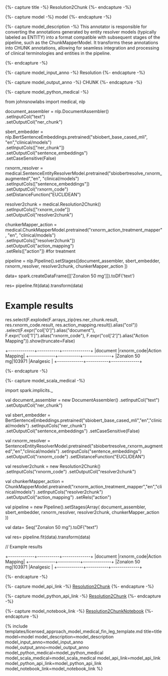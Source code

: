 {%- capture title -%}
Resolution2Chunk
{%- endcapture -%}

{%- capture model -%}
model
{%- endcapture -%}

{%- capture model_description -%}
This annotator is responsible for converting the annotations generated by entity resolver models (typically labeled as ENTITY) into a format compatible with subsequent stages of the pipeline, such as the ChunkMapperModel. It transforms these annotations into CHUNK annotations, allowing for seamless integration and processing of clinical terminologies and entities in the pipeline.

{%- endcapture -%}

{%- capture model_input_anno -%}
Resolution
{%- endcapture -%}

{%- capture model_output_anno -%}
CHUNK
{%- endcapture -%}

{%- capture model_python_medical -%}

from johnsnowlabs import medical, nlp

document_assembler = nlp.DocumentAssembler()\
      .setInputCol("text")\
      .setOutputCol("ner_chunk")

sbert_embedder = nlp.BertSentenceEmbeddings.pretrained("sbiobert_base_cased_mli", "en","clinical/models")\
      .setInputCols(["ner_chunk"])\
      .setOutputCol("sentence_embeddings")\
      .setCaseSensitive(False)

rxnorm_resolver = medical.SentenceEntityResolverModel.pretrained("sbiobertresolve_rxnorm_augmented","en", "clinical/models") \
      .setInputCols(["sentence_embeddings"]) \
      .setOutputCol("rxnorm_code")\
      .setDistanceFunction("EUCLIDEAN")

resolver2chunk = medical.Resolution2Chunk()\
      .setInputCols(["rxnorm_code"]) \
      .setOutputCol("resolver2chunk")

chunkerMapper_action = medical.ChunkMapperModel.pretrained("rxnorm_action_treatment_mapper", "en", "clinical/models")\
      .setInputCols(["resolver2chunk"])\
      .setOutputCol("action_mapping")\
      .setRels(["action"]) #for treatment

pipeline = nlp.Pipeline().setStages([document_assembler,
                                 sbert_embedder,
                                 rxnorm_resolver,
                                 resolver2chunk,
                                 chunkerMapper_action
                                 ])

data= spark.createDataFrame([['Zonalon 50 mg']]).toDF('text')

res= pipeline.fit(data).transform(data)

# Example results

res.select(F.explode(F.arrays_zip(res.ner_chunk.result,
                                  res.rxnorm_code.result,
                                  res.action_mapping.result)).alias("col"))\
    .select(F.expr("col['0']").alias("document"),
            F.expr("col['1']").alias("rxnorm_code"),
            F.expr("col['2']").alias("Action Mapping")).show(truncate=False)

+-------------+-----------+--------------+
|document     |rxnorm_code|Action Mapping|
+-------------+-----------+--------------+
|Zonalon 50 mg|103971     |Analgesic     |
+-------------+-----------+--------------+


{%- endcapture -%}


{%- capture model_scala_medical -%}

import spark.implicits._

val document_assembler = new DocumentAssembler()
  .setInputCol("text")
  .setOutputCol("ner_chunk")

val sbert_embedder = BertSentenceEmbeddings.pretrained("sbiobert_base_cased_mli","en","clinical/models")
  .setInputCols("ner_chunk")
  .setOutputCol("sentence_embeddings")
  .setCaseSensitive(False)

val rxnorm_resolver = SentenceEntityResolverModel.pretrained("sbiobertresolve_rxnorm_augmented","en","clinical/models")
  .setInputCols("sentence_embeddings")
  .setOutputCol("rxnorm_code")
  .setDistanceFunction("EUCLIDEAN")

val resolver2chunk = new Resolution2Chunk()
  .setInputCols("rxnorm_code")
  .setOutputCol("resolver2chunk")

val chunkerMapper_action = ChunkMapperModel.pretrained("rxnorm_action_treatment_mapper","en","clinical/models")
  .setInputCols("resolver2chunk")
  .setOutputCol("action_mapping")
  .setRels("action")

val pipeline = new Pipeline().setStages(Array(
    document_assembler, 
    sbert_embedder, 
    rxnorm_resolver, 
    resolver2chunk, 
    chunkerMapper_action )) 

val data= Seq("Zonalon 50 mg").toDF("text") 

val res= pipeline.fit(data).transform(data)

// Example results

+-------------+-----------+--------------+
|document     |rxnorm_code|Action Mapping|
+-------------+-----------+--------------+
|Zonalon 50 mg|103971     |Analgesic     |
+-------------+-----------+--------------+

{%- endcapture -%}


{%- capture model_api_link -%}
[Resolution2Chunk](https://nlp.johnsnowlabs.com/licensed/api/com/johnsnowlabs/nlp/annotators/resolution/Resolution2Chunk.html)
{%- endcapture -%}

{%- capture model_python_api_link -%}
[Resolution2Chunk](https://nlp.johnsnowlabs.com/licensed/api/python/reference/autosummary/sparknlp_jsl/annotator/resolution2_chunk/index.html#sparknlp_jsl.annotator.resolution2_chunk.Resolution2Chunk)
{%- endcapture -%}

{%- capture model_notebook_link -%}
[Resolution2ChunkNotebook](https://github.com/JohnSnowLabs/spark-nlp-workshop/blob/Healthcare_MOOC/Spark_NLP_Udemy_MOOC/Healthcare_NLP/Resolution2Chunk.ipynb)
{%- endcapture -%}

{% include templates/licensed_approach_model_medical_fin_leg_template.md
title=title
model=model
model_description=model_description
model_input_anno=model_input_anno
model_output_anno=model_output_anno
model_python_medical=model_python_medical
model_scala_medical=model_scala_medical
model_api_link=model_api_link
model_python_api_link=model_python_api_link
model_notebook_link=model_notebook_link
%}
